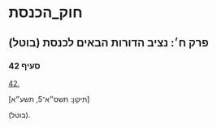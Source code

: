# חוק_הכנסת

## פרק ח׳: נציב הדורות הבאים לכנסת (בוטל)

### סעיף 42

[42.](https://he.wikisource.org/wiki/%D7%97%D7%95%D7%A7_%D7%94%D7%9B%D7%A0%D7%A1%D7%AA#%D7%A1%D7%A2%D7%99%D7%A3_42)

[תיקון: תשס״א־5, תשע״א]

(בוטל).